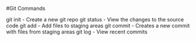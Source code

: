 #Git Commands

git init - Create a new git repo
git status - View the changes to the source code
git add - Add files to staging areas
git commit - Creates a new commit with files from staging areas
git log - View recent commits